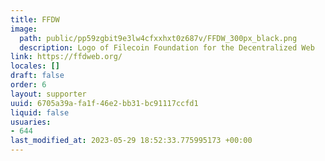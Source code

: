 ```yaml
---
title: FFDW
image:
  path: public/pp59zgbit9e3lw4cfxxhxt0z687v/FFDW_300px_black.png
  description: Logo of Filecoin Foundation for the Decentralized Web
link: https://ffdweb.org/
locales: []
draft: false
order: 6
layout: supporter
uuid: 6705a39a-fa1f-46e2-bb31-bc91117ccfd1
liquid: false
usuaries:
- 644
last_modified_at: 2023-05-29 18:52:33.775995173 +00:00
---
```


